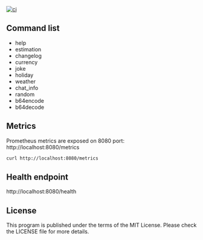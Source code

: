 [![ci](https://github.com/Gasoid/regular-go-bot/actions/workflows/ci.yml/badge.svg?branch=master)](https://github.com/Gasoid/regular-go-bot/actions/workflows/ci.yml)

## Command list

- help
- estimation
- changelog
- currency
- joke
- holiday
- weather
- chat_info
- random
- b64encode
- b64decode


## Metrics
Prometheus metrics are exposed on 8080 port: http://localhost:8080/metrics

```bash
curl http://localhost:8080/metrics
```

## Health endpoint
http://localhost:8080/health


## License
This program is published under the terms of the MIT License. Please check the LICENSE file for more details.
